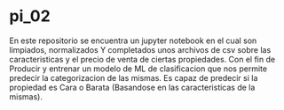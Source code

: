 # pi_02

En este repositorio se encuentra un jupyter notebook en el cual son limpiados, normalizados Y completados unos archivos de csv sobre las caracteristicas y el precio
de venta de ciertas propiedades. Con el fin de Producir y entrenar un modelo de ML de clasificacion que nos permite predecir la categorizacion de las mismas. Es capaz
de predecir si la propiedad es Cara o Barata (Basandose en las caracteristicas de la mismas).

